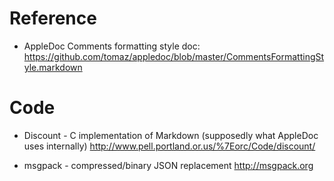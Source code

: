 Reference
===

- AppleDoc Comments formatting style doc:
  https://github.com/tomaz/appledoc/blob/master/CommentsFormattingStyle.markdown


Code
===

- Discount - C implementation of Markdown (supposedly what AppleDoc uses internally)
  http://www.pell.portland.or.us/%7Eorc/Code/discount/

- msgpack - compressed/binary JSON replacement 
  http://msgpack.org
